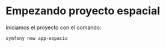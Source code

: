 # Empezando proyecto espacial

Iniciamos el proyecto con el comando: 

```Shell
symfony new app-espacio
```
